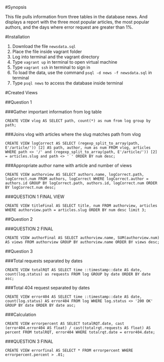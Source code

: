 #Synopsis

This file pulls information from three tables in the database news. And displays a report
with the three most popular articles, the most popular authors, and the days where error
request are greater than 1%.

#Installation

1. Download the file `newsdata.sql`
2. Place the file inside vagrant folder
3. Log into terminal and the vagrant directory
4. Type `vagrant up` in terminal to open virtual machine
5. Type `vagrant ssh` in terminal to sign in
6. To load the data, use the command `psql -d news -f newsdata.sql` in terminal
7. Type `psql news` to access the database inside terminal

#Created Views

##Question 1


###Gather important information from log table

`CREATE VIEW vlog AS
SELECT path, count(*) as num from log
group by path;`

###Joins vlog with articles where the slug matches path from vlog

`CREATE VIEW logCorrect AS
SELECT (regexp_split_to_array(path, E'/article/')) [2] AS path, author, num as num
FROM vlog, articles
WHERE path <> '/' and (regexp_split_to_array(path, E'/article/')) [2] = articles.slug and path <> ' '
ORDER BY num desc;`

###Appropriate author name with article and number of views

`CREATE VIEW authorview AS
SELECT authors.name, logCorrect.path, logCorrect.num
FROM authors, logCorrect
WHERE logCorrect.author = authors.id
GROUP BY logCorrect.path, authors.id, logCorrect.num
ORDER BY logCorrect.num desc;`

###QUESTION 1 FINAL VIEW

`CREATE VIEW titleFinal AS
SELECT title, num
FROM authorview, articles
WHERE authorview.path = articles.slug
ORDER BY num desc limit 3;`


##Question 2

###QUESTION 2 FINAL

`CREATE VIEW authorFinal AS
SELECT authorview.name, SUM(authorview.num) AS views
FROM authorview
GROUP BY authorview.name
ORDER BY views desc;`


##Question 3

###Total requests separated by dates

`CREATE VIEW totalRQT AS
SELECT time ::timestamp::date AS date, count(log.status) as requests
FROM log
GROUP by date
ORDER BY date asc;`

###Total 404 request separated by dates

`CREATE VIEW error404 AS
SELECT time ::timestamp::date AS date, count(log.status) AS error404
FROM log
WHERE log.status <> '200 OK'
GROUP BY date
ORDER BY date asc;`

###Calculation

`CREATE VIEW errorpercent AS
SELECT totalRQT.date, cast (error404.error404 AS float) / cast(totalrqt.requests AS float) AS percent
FROM totalRQT, error404
WHERE totalrqt.date = error404.date;`

###QUESTION 3 FINAL

`CREATE VIEW errorfinal AS
SELECT * FROM errorpercent
WHERE errorpercent.percent > .01;`
